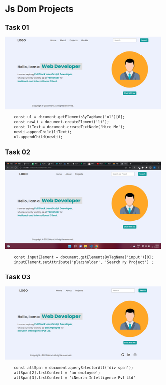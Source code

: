 # Js Dom Projects 
## Task 01

![task01](./01_Dom/task1Output.png)
```
    const ul = document.getElementsByTagName('ul')[0];
    const newLi = document.createElement('li');
    const liText = document.createTextNode('Hire Me');
    newLi.appendChild(liText);
    ul.appendChild(newLi);
```
## Task 02

![task02](./01_Dom/task2Output.png)
```
    const inputElement = document.getElementsByTagName('input')[0];
    inputElement.setAttribute('placeholder', 'Search My Project') ;
```

## Task 03
![task02](./01_Dom/task3Output.png)
```
    const allSpan = document.querySelectorAll('div span');
    allSpan[2].textContent = 'an employee';
    allSpan[3].textContent = 'iNeuron Intelligence Pvt Ltd'
```